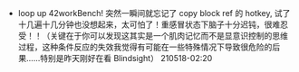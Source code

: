 - loop up 42workBench!
突然一瞬间就忘记了 copy block ref 的 hotkey, 试了十几遍十几分钟也没想起来，太可怕了！重感冒状态下脑子十分迟钝，很难忍受！！（关键在于你可以发现这其实是一个肌肉记忆而不是显意识控制的思维过程，这种条件反应的失效我觉得有可能在一些特殊情况下导致很危险的后果……特别是昨天刚好在看 Blindsight）
210518-02:20
